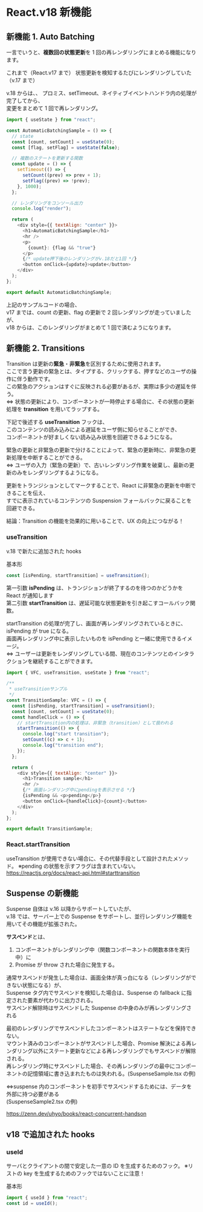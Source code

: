 # React.v18 新機能

## 新機能 1. Auto Batching

一言でいうと、**複数回の状態更新**を 1 回の再レンダリングにまとめる機能になります。

これまで（React.v17 まで）
状態更新を検知するたびにレンダリングしていた（v.17 まで）

v.18 からは、、
プロミス、setTimeout、ネイティブイベントハンドラ内の処理が完了してから、\
変更をまとめて 1 回で再レンダリング。

```js
import { useState } from "react";

const AutomaticBatchingSample = () => {
  // state
  const [count, setCount] = useState(0);
  const [flag, setFlag] = useState(false);

  // 複数のステートを更新する関数
  const update = () => {
    setTimeout(() => {
      setCount((prev) => prev + 1);
      setFlag((prev) => !prev);
    }, 1000);
  };

  // レンダリングをコンソール出力
  console.log("render");

  return (
    <div style={{ textAlign: "center" }}>
      <h1>AutomaticBatchingSample</h1>
      <hr />
      <p>
        {count}: {flag && "true"}
      </p>
      {/* update押下後のレンダリングがv.18だと1回 */}
      <button onClick={update}>update</button>
    </div>
  );
};

export default AutomaticBatchingSample;
```

上記のサンプルコードの場合、\
v17 までは、count の更新、flag の更新で 2 回レンダリングが走っていましたが、\
v18 からは、このレンダリングがまとめて 1 回で済むようになります。

## 新機能 2. Transitions

Transition は更新の**緊急**・**非緊急**を区別するために使用されます。\
ここで言う更新の緊急とは、タイプする、クリックする、押すなどのユーザの操作に伴う動作です。\
この緊急のアクションはすぐに反映される必要があるが、実際は多少の遅延を伴う。\
⇔ 状態の更新により、コンポーネントが一時停止する場合に、その状態の更新処理を **transition** を用いてラップする。

下記で後述する **useTransition** フックは、\
このコンテンツの読み込みによる遅延をユーザ側に知らせることができ、\
コンポーネントが好ましくない読み込み状態を回避できるようになる。

緊急の更新と非緊急の更新で分けることによって、緊急の更新時に、非緊急の更新処理を中断することができる。\
⇔ ユーザの入力（緊急の更新）で、古いレンダリング作業を破棄し、最新の更新のみをレンダリングするようになる。

更新をトランジションとしてマークすることで、React に非緊急の更新を中断できることを伝え、\
すでに表示されているコンテンツの Suspension フォールバックに戻ることを回避できる。

結論：Transition の機能を効果的に用いることで、UX の向上につながる！

### useTransition

v.18 で新たに追加された hooks

基本形

```js
const [isPending, startTransition] = useTransition();
```

第一引数 **isPending** は、トランジションが終了するのを待つのかどうかを React が通知します\
第二引数 **startTransition** は、遅延可能な状態更新を引き起こすコールバック関数。

startTransition の処理が完了し、画面が再レンダリングされているときに、isPending が true になる。\
画面再レンダリング中に表示したいものを isPending と一緒に使用できるイメージ。\
⇔ ユーザーは更新をレンダリングしている間、現在のコンテンツとのインタラクションを継続することができます。

```js
import { VFC, useTransition, useState } from "react";

/**
 * useTransitionサンプル
 */
const TransitionSample: VFC = () => {
  const [isPending, startTransition] = useTransition();
  const [count, setCount] = useState(0);
  const handleClick = () => {
    // startTransition内の処理は、非緊急（transition）として扱われる
    startTransition(() => {
      console.log("start transition");
      setCount((c) => c + 1);
      console.log("transition end");
    });
  };

  return (
    <div style={{ textAlign: "center" }}>
      <h1>Transition sample</h1>
      <hr />
      {/* 画面レンダリング中にpendingを表示させる */}
      {isPending && <p>pending</p>}
      <button onClick={handleClick}>{count}</button>
    </div>
  );
};

export default TransitionSample;
```

### React.startTransition

useTransition が使用できない場合に、その代替手段として設計されたメソッド。
※pending の状態を示すフラグは含まれていない。
<https://reactjs.org/docs/react-api.html#starttransition>

## Suspense の新機能

Suspense 自体は v.16 以降からサポートしていたが、\
v.18 では、サーバー上での Suspense をサポートし、並行レンダリング機能を用いてその機能が拡張された。

**サスペンド**とは、

1. コンポーネントがレンダリング中（関数コンポーネントの関数本体を実行中）に
2. Promise が throw された場合に発生する。

通常サスペンドが発生した場合は、画面全体が真っ白になる（レンダリングができない状態になる）が、\
Suspense タグ内でサスペンドを検知した場合は、Suspense の fallback に指定された要素が代わりに出力される。\
サスペンド解除時はサスペンドした Suspense の中身のみが再レンダリングされる

最初のレンダリングでサスペンドしたコンポーネントはステートなどを保持できない。\
マウント済みのコンポーネントがサスペンドした場合、Promise 解決による再レンダリング以外にステート更新などによる再レンダリングでもサスペンドが解除される。\
再レンダリング時にサスペンドした場合、その再レンダリングの最中にコンポーネントの記憶領域に書き込まれたものは失われる。(SuspenseSample.tsx の例)

⇔suspense 内のコンポーネントを初手でサスペンドするためには、データを外部に持つ必要がある\
(SuspenseSample2.tsx の例)

<https://zenn.dev/uhyo/books/react-concurrent-handson>

## v18 で追加された hooks

### useId

サーバとクライアントの間で安定した一意の ID を生成するためのフック。
※リストの key を生成するためのフックではないことに注意！

基本形

```js
import { useId } from "react";
const id = useId();
```
